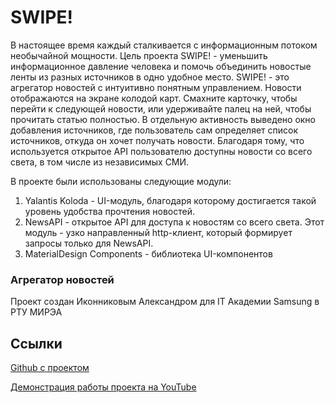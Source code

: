 # SWIPE!
В настоящее время каждый сталкивается с информационным потоком необычайной мощности. Цель проекта SWIPE! - уменьшить информационное давление человека и помочь объединить новостые ленты из разных источников в одно удобное место. 
SWIPE! - это агрегатор новостей с интуитивно понятным управлением. Новости отображаются на экране колодой карт. Смахните карточку, чтобы перейти к следующей новости, или удерживайте палец на ней, чтобы прочитать статью полностью. В отдельную активность выведено окно добавления источников, где пользователь сам определяет список источников, откуда он хочет получать новости. Благодаря тому, что используется открытое API пользователю доступны новости со всего света, в том числе из независимых СМИ.

В проекте были использованы следующие модули:
1. Yalantis Koloda - UI-модуль, благодаря которому достигается такой уровень удобства прочтения новостей.
2. NewsAPI - открытое API для доступа к новостям со всего света. Этот модуль - узко направленный http-клиент, который формирует запросы только для NewsAPI. 
3. MaterialDesign Components - библиотека UI-компонентов


### Агрегатор новостей
Проект создан Иконниковым Александром для IT Академии Samsung в РТУ МИРЭА

## Ссылки  
[Github с проектом](https://github.com/coherity/swipe)

[Демонстрация работы проекта на YouTube](https://youtu.be/fl1TJRb9eBU)
